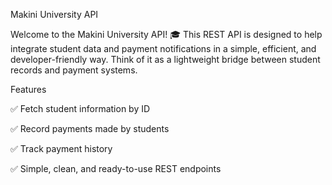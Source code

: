 Makini University API

Welcome to the Makini University API! 🎓
This REST API is designed to help integrate student data and payment notifications in a simple, efficient, and developer-friendly way. Think of it as a lightweight bridge between student records and payment systems.

Features

✅ Fetch student information by ID

✅ Record payments made by students

✅ Track payment history

✅ Simple, clean, and ready-to-use REST endpoints
